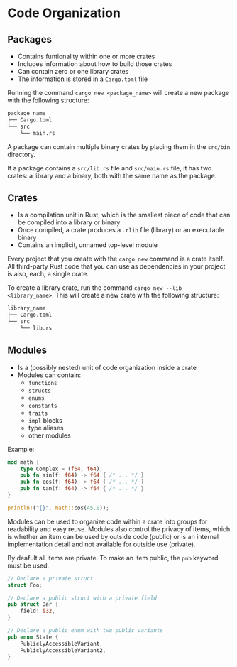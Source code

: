 # Code Organization

## Packages

- Contains funtionality within one or more crates
- Includes information about how to build those crates
- Can contain zero or one library crates
- The information is stored in a `Cargo.toml` file

Running the command `cargo new <package_name>` will create a new package with the following structure:

```bash
package_name
├── Cargo.toml
└── src
    └── main.rs
```

A package can contain multiple binary crates by placing them in the `src/bin` directory. 

If a package contains a `src/lib.rs` file and `src/main.rs` file, it has two crates: a library and a binary, both with the same name as the package.

## Crates

- Is a compilation unit in Rust, which is the smallest piece of code that can be compiled into a library or binary
- Once compiled, a crate produces a `.rlib` file (library) or an executable binary
- Contains an implicit, unnamed top-level module

Every project that you create with the `cargo new` command is a crate itself. All third-party Rust code that you can use as dependencies in your project is also, each, a single crate.

To create a library crate, run the command `cargo new --lib <library_name>`. This will create a new crate with the following structure:

```bash
library_name
├── Cargo.toml
└── src
    └── lib.rs
```

## Modules

- Is a (possibly nested) unit of code organization inside a crate
- Modules can contain:
  - `functions`
  - `structs`
  - `enums`
  - `constants`
  - `traits`
  - `impl` blocks
  - type aliases
  - other modules

Example:

```rust
mod math {
    type Complex = (f64, f64);
    pub fn sin(f: f64) -> f64 { /* ... */ }
    pub fn cos(f: f64) -> f64 { /* ... */ }
    pub fn tan(f: f64) -> f64 { /* ... */ }
}

println!("{}", math::cos(45.0));
```

Modules can be used to organize code within a crate into groups for readability and easy reuse. Modules also control the privacy of items, which is whether an item can be used by outside code (public) or is an internal implementation detail and not available for outside use (private).

By deafult all items are private. To make an item public, the `pub` keyword must be used.

```rust
// Declare a private struct
struct Foo;

// Declare a public struct with a private field
pub struct Bar {
    field: i32,
}

// Declare a public enum with two public variants
pub enum State {
    PubliclyAccessibleVariant,
    PubliclyAccessibleVariant2,
}
```

